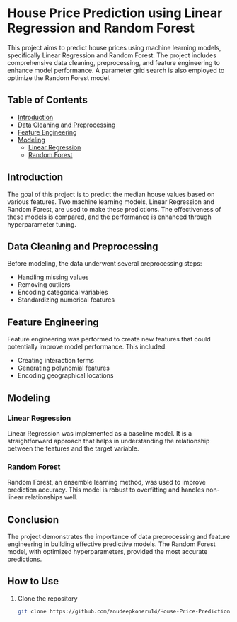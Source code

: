 # House Price Prediction using Linear Regression and Random Forest

This project aims to predict house prices using machine learning models, specifically Linear Regression and Random Forest. The project includes comprehensive data cleaning, preprocessing, and feature engineering to enhance model performance. A parameter grid search is also employed to optimize the Random Forest model.

## Table of Contents
- [Introduction](#introduction)
- [Data Cleaning and Preprocessing](#data-cleaning-and-preprocessing)
- [Feature Engineering](#feature-engineering)
- [Modeling](#modeling)
  - [Linear Regression](#linear-regression)
  - [Random Forest](#random-forest)

## Introduction
The goal of this project is to predict the median house values based on various features. Two machine learning models, Linear Regression and Random Forest, are used to make these predictions. The effectiveness of these models is compared, and the performance is enhanced through hyperparameter tuning.

## Data Cleaning and Preprocessing
Before modeling, the data underwent several preprocessing steps:
- Handling missing values
- Removing outliers
- Encoding categorical variables
- Standardizing numerical features

## Feature Engineering
Feature engineering was performed to create new features that could potentially improve model performance. This included:
- Creating interaction terms
- Generating polynomial features
- Encoding geographical locations

## Modeling

### Linear Regression
Linear Regression was implemented as a baseline model. It is a straightforward approach that helps in understanding the relationship between the features and the target variable.

### Random Forest
Random Forest, an ensemble learning method, was used to improve prediction accuracy. This model is robust to overfitting and handles non-linear relationships well.

## Conclusion
The project demonstrates the importance of data preprocessing and feature engineering in building effective predictive models. The Random Forest model, with optimized hyperparameters, provided the most accurate predictions.

## How to Use
1. Clone the repository
   ```bash
   git clone https://github.com/anudeepkoneru14/House-Price-Prediction.git
